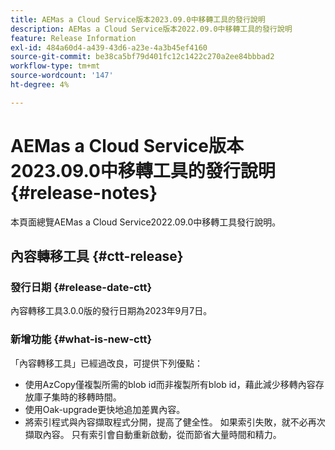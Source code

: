 ```yaml
---
title: AEMas a Cloud Service版本2023.09.0中移轉工具的發行說明
description: AEMas a Cloud Service版本2022.09.0中移轉工具的發行說明
feature: Release Information
exl-id: 484a60d4-a439-43d6-a23e-4a3b45ef4160
source-git-commit: be38ca5bf79d401fc12c1422c270a2ee84bbbad2
workflow-type: tm+mt
source-wordcount: '147'
ht-degree: 4%

---
```


# AEMas a Cloud Service版本2023.09.0中移轉工具的發行說明 {#release-notes}

本頁面總覽AEMas a Cloud Service2022.09.0中移轉工具發行說明。

## 內容轉移工具 {#ctt-release}

### 發行日期 {#release-date-ctt}

內容轉移工具3.0.0版的發行日期為2023年9月7日。

### 新增功能 {#what-is-new-ctt}

「內容轉移工具」已經過改良，可提供下列優點：

* 使用AzCopy僅複製所需的blob id而非複製所有blob id，藉此減少移轉內容存放庫子集時的移轉時間。
* 使用Oak-upgrade更快地追加差異內容。
* 將索引程式與內容擷取程式分開，提高了健全性。 如果索引失敗，就不必再次擷取內容。 只有索引會自動重新啟動，從而節省大量時間和精力。
